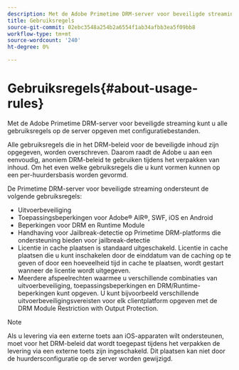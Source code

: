 ```yaml
---
description: Met de Adobe Primetime DRM-server voor beveiligde streaming kunt u alle gebruiksregels op de server opgeven met configuratiebestanden.
title: Gebruiksregels
source-git-commit: 02ebc3548a254b2a6554f1ab34afbb3ea5f09bb8
workflow-type: tm+mt
source-wordcount: '240'
ht-degree: 0%

---
```


# Gebruiksregels{#about-usage-rules}

Met de Adobe Primetime DRM-server voor beveiligde streaming kunt u alle gebruiksregels op de server opgeven met configuratiebestanden.

Alle gebruiksregels die in het DRM-beleid voor de beveiligde inhoud zijn opgegeven, worden overschreven. Daarom raadt de Adobe u aan een eenvoudig, anoniem DRM-beleid te gebruiken tijdens het verpakken van inhoud. Om het even welke gebruiksregels die u kunt vormen kunnen op een per-huurdersbasis worden gevormd.

De Primetime DRM-server voor beveiligde streaming ondersteunt de volgende gebruiksregels:

* Uitvoerbeveiliging
* Toepassingsbeperkingen voor Adobe® AIR®, SWF, iOS en Android
* Beperkingen voor DRM en Runtime Module
* Handhaving voor Jailbreak-detectie op Primetime DRM-platforms die ondersteuning bieden voor jailbreak-detectie
* Licentie in cache plaatsen is standaard uitgeschakeld. Licentie in cache plaatsen die u kunt inschakelen door de einddatum van de caching op te geven of door een hoeveelheid tijd in cache te plaatsen, wordt gestart wanneer de licentie wordt uitgegeven.
* Meerdere afspeelrechten waarmee u verschillende combinaties van uitvoerbeveiliging, toepassingsbeperkingen en DRM/Runtime-beperkingen kunt opgeven. U kunt bijvoorbeeld verschillende uitvoerbeveiligingsvereisten voor elk clientplatform opgeven met de DRM Module Restriction with Output Protection.

>[!NOTE]
>
>Als u levering via een externe toets aan iOS-apparaten wilt ondersteunen, moet voor het DRM-beleid dat wordt toegepast tijdens het verpakken de levering via een externe toets zijn ingeschakeld. Dit plaatsen kan niet door de huurdersconfiguratie op de server worden gewijzigd.
